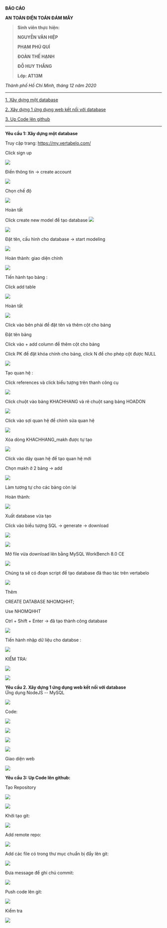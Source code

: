 **BÁO CÁO**

**AN TOÀN ĐIỆN TOÁN ĐÁM MÂY**

> **Sinh viên thực hiện:**
>
> **NGUYỄN VĂN HIỆP**
>
> **PHẠM PHÚ QUÍ**
>
> **ĐOÀN THẾ HẠNH**
>
> **ĐỖ HUY THẮNG**
>
> **Lớp: AT13M**

*Thành phố Hồ Chí Minh, tháng 12 năm 2020*

----

[1. Xây dựng một database](#1)

[2. Xây dựng 1 ứng dụng web kết nối với database](#2)

[3. Up Code lên github](#3)

----

<a name ="1"> </a>
**Yêu cầu 1: Xây dựng một database**

Truy cập trang: <https://my.vertabelo.com/>

Click sign up

![](media/image2.png)

Điền thông tin -\> create account

![](media/image3.png)

Chọn chế độ

![](media/image4.png)

Hoàn tất

Click create new model để tạo database
![](media/image5.png)

![](media/image6.png)

Đặt tên, cấu hình cho database -\> start modeling

![](media/image7.png)

Hoàn thành: giao diện chính

![](media/image8.png)

Tiến hành tạo bảng :

Click add table

![](media/image9.png)


Hoàn tất

![](media/image10.png)

Click vào bên phải để đặt tên và thêm cột cho bảng

Đặt tên bảng

Click vào + add column để thêm cột cho bảng

Click PK để đặt khóa chính cho bảng, click N để cho phép cột được NULL

![](media/image11.png)


Tạo quan hệ :

Click references và click biểu tượng trên thanh công cụ

![](media/image12.png)

Click chuột vào bảng KHACHHANG và rê chuột sang bảng HOADON

![](media/image13.png)


Click vào sợi quan hệ để chỉnh sửa quan hệ

![](media/image14.png)

Xóa dòng KHACHHANG_makh được tự tạo

![](media/image15.png)

Click vào dây quan hệ để tạo quan hệ mới

Chọn makh ở 2 bảng -\> add

![](media/image16.png)

Làm tương tự cho các bảng còn lại

Hoàn thành:

![](media/image17.png)

Xuất database vừa tạo

Click vào biều tượng SQL -\> generate -\> download

![](media/image18.png)

![](media/image19.png)

Mở file vừa download lên bằng MySQL WorkBench 8.0 CE

![](media/image20.png)

Chúng ta sẽ có đoạn script để tạo database đã thao tác trên vertabelo

![](media/image21.png)

Thêm

CREATE DATABASE NHOMQHHT;

Use NHOMQHHT

Ctrl + Shift + Enter -\> đã tạo thành công database

![](media/image22.png)

Tiến hành nhập dữ liệu cho databse :

![](media/image23.png)

KIỂM TRA:

![](media/image24.png)

![](media/image25.png)

<a name ="2"> </a>
**Yêu cầu 2. Xây dựng 1 ứng dụng web kết nối với database**\
Ứng dụng NodeJS -- MySQL

![](media/image26.png)

Code:

![](media/image27.png)

![](media/image28.png)

![](media/image29.png)

![](media/image30.png)

Giao diện web

![](media/image31.png)

<a name ="3"> </a>
**Yêu cầu 3: Up Code lên github:**

Tạo Repository

![](media/image32.png)

![](media/image33.png)

Khởi tạo git:

![](media/image34.png)

Add remote repo:

![](media/image35.png)

Add các file có trong thư mục chuẩn bị đẩy lên git:

![](media/image36.png)


Đưa message để ghi chú commit:

![](media/image37.png)


Push code lên git:

![](media/image38.png)

Kiểm tra

![](media/image39.png)
